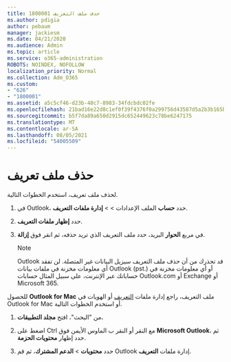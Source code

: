 ```yaml
---
title: 1800001 حذف ملف التعريف
ms.author: pdigia
author: pebaum
manager: jackiesm
ms.date: 04/21/2020
ms.audience: Admin
ms.topic: article
ms.service: o365-administration
ROBOTS: NOINDEX, NOFOLLOW
localization_priority: Normal
ms.collection: Adm_O365
ms.custom:
- "626"
- "1800001"
ms.assetid: a5c5cf46-d23b-40c7-8983-34fdcbdc02fe
ms.openlocfilehash: 21bad16e22d8c1ef0f39f4376f0a299756d43587d5a2b3b165bc6a90c1fc4e1a
ms.sourcegitcommit: b5f7da89a650d2915dc652449623c78be6247175
ms.translationtype: MT
ms.contentlocale: ar-SA
ms.lasthandoff: 08/05/2021
ms.locfileid: "54005509"
---
```

# <a name="delete-a-profile"></a>حذف ملف تعريف

لحذف ملف تعريف، استخدم الخطوات التالية.
  
1. في Outlook، حدد **حساب** الملف الإعدادات \>  \> **إدارة ملفات التعريف**.

2. حدد **إظهار ملفات التعريف**.

3. في مربع **الحوار** البريد، حدد ملف التعريف الذي تريد حذفه، ثم انقر فوق **إزالة**.

    > [!NOTE]
    > Outlook قد تحذرك من أن حذف ملف التعريف سيزيل البيانات غير المتصلة. لن تفقد أي معلومات مخزنة في ملفات بيانات Outlook (pst.) أو أي معلومات مخزنة في حساباتك عبر الإنترنت، على سبيل المثال حسابات Outlook.com أو Exchange أو Microsoft 365.
  
للحصول **Outlook for Mac** ملف التعريف، راجع إدارة ملفات [التعريف](https://support.office.com/article/fed2a955-74df-4a24-bef6-78a426958c4c.aspx) أو الهويات في Outlook for Mac أو استخدم الخطوات التالية.
  
1. من "البحث"، افتح **مجلد التطبيقات.**

2. اضغط على Ctrl مع النقر أو النقر ب الماوس الأيمن فوق **Microsoft Outlook**، ثم حدد إظهار **محتويات الحزمة**.

3. حدد **محتويات** \> **الدعم المشترك**، ثم قم Outlook إدارة ملفات **التعريف**.
